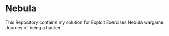 # Nebula
This Repository contains my solution for Exploit Exercises Nebula wargame. Journey of being a hacker.
